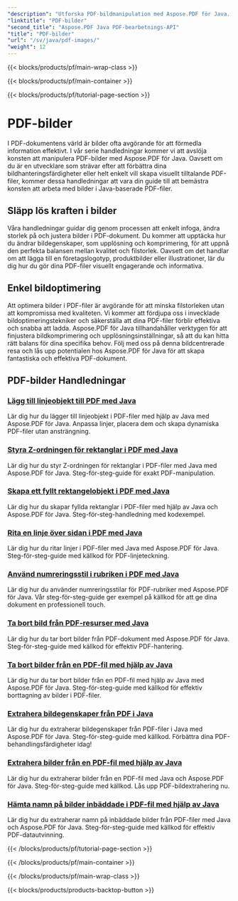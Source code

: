 ```yaml
---
"description": "Utforska PDF-bildmanipulation med Aspose.PDF för Java. Lär dig att infoga, modifiera och optimera bilder i PDF-filer utan ansträngning."
"linktitle": "PDF-bilder"
"second_title": "Aspose.PDF Java PDF-bearbetnings-API"
"title": "PDF-bilder"
"url": "/sv/java/pdf-images/"
"weight": 12
---
```


{{< blocks/products/pf/main-wrap-class >}}

{{< blocks/products/pf/main-container >}}

{{< blocks/products/pf/tutorial-page-section >}}

# PDF-bilder


I PDF-dokumentens värld är bilder ofta avgörande för att förmedla information effektivt. I vår serie handledningar kommer vi att avslöja konsten att manipulera PDF-bilder med Aspose.PDF för Java. Oavsett om du är en utvecklare som strävar efter att förbättra dina bildhanteringsfärdigheter eller helt enkelt vill skapa visuellt tilltalande PDF-filer, kommer dessa handledningar att vara din guide till att bemästra konsten att arbeta med bilder i Java-baserade PDF-filer.

## Släpp lös kraften i bilder

Våra handledningar guidar dig genom processen att enkelt infoga, ändra storlek på och justera bilder i PDF-dokument. Du kommer att upptäcka hur du ändrar bildegenskaper, som upplösning och komprimering, för att uppnå den perfekta balansen mellan kvalitet och filstorlek. Oavsett om det handlar om att lägga till en företagslogotyp, produktbilder eller illustrationer, lär du dig hur du gör dina PDF-filer visuellt engagerande och informativa.

## Enkel bildoptimering

Att optimera bilder i PDF-filer är avgörande för att minska filstorleken utan att kompromissa med kvaliteten. Vi kommer att fördjupa oss i invecklade bildoptimeringstekniker och säkerställa att dina PDF-filer förblir effektiva och snabba att ladda. Aspose.PDF för Java tillhandahåller verktygen för att finjustera bildkomprimering och upplösningsinställningar, så att du kan hitta rätt balans för dina specifika behov. Följ med oss på denna bildcentrerade resa och lås upp potentialen hos Aspose.PDF för Java för att skapa fantastiska och effektiva PDF-dokument.

## PDF-bilder Handledningar
### [Lägg till linjeobjekt till PDF med Java](./add-line-object-to-pdf-using-java/)
Lär dig hur du lägger till linjeobjekt i PDF-filer med hjälp av Java med Aspose.PDF för Java. Anpassa linjer, placera dem och skapa dynamiska PDF-filer utan ansträngning.
### [Styra Z-ordningen för rektanglar i PDF med Java](./controlling-z-order-of-rectangle-in-pdf-with-java/)
Lär dig hur du styr Z-ordningen för rektanglar i PDF-filer med Java med Aspose.PDF för Java. Steg-för-steg-guide för exakt PDF-manipulation.
### [Skapa ett fyllt rektangelobjekt i PDF med Java](./create-filled-rectangle-object-in-pdf-using-java/)
Lär dig hur du skapar fyllda rektanglar i PDF-filer med hjälp av Java och Aspose.PDF för Java. Steg-för-steg-handledning med kodexempel.
### [Rita en linje över sidan i PDF med Java](./drawing-line-across-the-page-in-pdf-with-java/)
Lär dig hur du ritar linjer i PDF-filer med Java med Aspose.PDF för Java. Steg-för-steg-guide med källkod för PDF-linjeteckning.
### [Använd numreringsstil i rubriken i PDF med Java](./apply-numbering-style-in-heading-of-pdf-using-java/)
Lär dig hur du använder numreringsstilar för PDF-rubriker med Aspose.PDF för Java. Vår steg-för-steg-guide ger exempel på källkod för att ge dina dokument en professionell touch.
### [Ta bort bild från PDF-resurser med Java](./delete-image-from-pdf-resources-using-java/)
Lär dig hur du tar bort bilder från PDF-dokument med Aspose.PDF för Java. Steg-för-steg-guide med källkod för effektiv PDF-hantering.
### [Ta bort bilder från en PDF-fil med hjälp av Java](./delete-images-from-pdf-file-using-java/)
Lär dig hur du tar bort bilder från en PDF-fil med hjälp av Java med Aspose.PDF för Java. Steg-för-steg-guide med källkod för effektiv borttagning av bilder i PDF-filer.
### [Extrahera bildegenskaper från PDF i Java](./extract-image-properties-from-pdf-in-java/)
Lär dig hur du extraherar bildegenskaper från PDF-filer i Java med Aspose.PDF för Java. Steg-för-steg-guide med källkod. Förbättra dina PDF-behandlingsfärdigheter idag!
### [Extrahera bilder från en PDF-fil med hjälp av Java](./extract-images-from-pdf-file-using-java/)
Lär dig hur du extraherar bilder från en PDF-fil med Java och Aspose.PDF för Java. Steg-för-steg-guide med källkod. Lås upp PDF-bildextrahering nu.
### [Hämta namn på bilder inbäddade i PDF-fil med hjälp av Java](./get-name-of-images-embedded-in-pdf-file-using-java/)
Lär dig hur du extraherar namn på inbäddade bilder från PDF-filer med Java och Aspose.PDF för Java. Steg-för-steg-guide med källkod för effektiv PDF-datautvinning.

{{< /blocks/products/pf/tutorial-page-section >}}

{{< /blocks/products/pf/main-container >}}

{{< /blocks/products/pf/main-wrap-class >}}

{{< blocks/products/products-backtop-button >}}